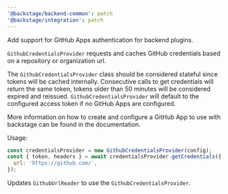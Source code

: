 ```yaml
---
'@backstage/backend-common': patch
'@backstage/integration': patch
---
```


Add support for GitHub Apps authentication for backend plugins.

`GithubCredentialsProvider` requests and caches GitHub credentials based on a repository or organization url.

The `GithubCredentialsProvider` class should be considered stateful since tokens will be cached internally.
Consecutive calls to get credentials will return the same token, tokens older than 50 minutes will be considered expired and reissued.
`GithubCredentialsProvider` will default to the configured access token if no GitHub Apps are configured.

More information on how to create and configure a GitHub App to use with backstage can be found in the documentation.

Usage:

```javascript
const credentialsProvider = new GithubCredentialsProvider(config);
const { token, headers } = await credentialsProvider.getCredentials({
  url: 'https://github.com/',
});
```

Updates `GithubUrlReader` to use the `GithubCredentialsProvider`.
